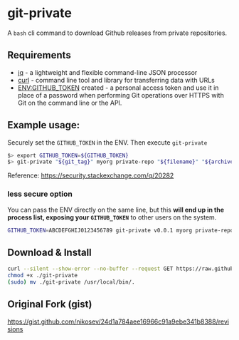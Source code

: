 # git-private

A `bash` cli command to download Github releases from private repositories.

## Requirements

* [jq](https://stedolan.github.io/jq/) - a lightweight and flexible command-line JSON processor
* [curl](https://curl.haxx.se/) - command line tool and library for transferring data with URLs
* [ENV:GITHUB_TOKEN](https://help.github.com/en/github/authenticating-to-github/creating-a-personal-access-token-for-the-command-line) created - a personal access token and use it in place of a password when performing Git operations over HTTPS with Git on the command line or the API.

## Example usage: 

Securely set the `GITHUB_TOKEN` in the ENV. Then execute `git-private`

```bash
$> export GITHUB_TOKEN=${GITHUB_TOKEN} 
$> git-private "${git_tag}" myorg private-repo "${filename}" "${archive:?}/${filename}"
```

Reference: https://security.stackexchange.com/q/20282

###  less secure option

You can pass the ENV directly on the same line, but this **will end up in the process list, exposing your `GITHUB_TOKEN`** to other users on the system.

```bash
GITHUB_TOKEN=ABCDEFGHIJ0123456789 git-private v0.0.1 myorg private-repo foo.tar.gz /var/tmp/foo.tar.gz
```

## Download & Install

```bash
curl --silent --show-error --no-buffer --request GET https://raw.githubusercontent.com/shadowbq/git-private/master/git-private --output git-private
chmod +x ./git-private
(sudo) mv ./git-private /usr/local/bin/.
```

## Original Fork (gist)

https://gist.github.com/nikosev/24d1a784aee16966c91a9ebe341b8388/revisions
